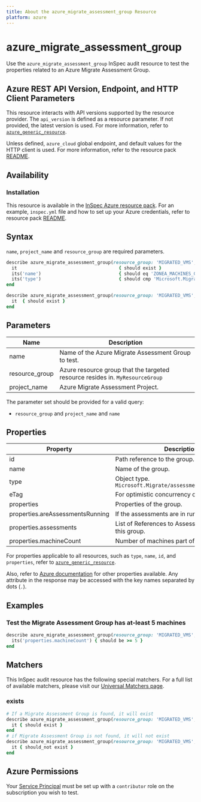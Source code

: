 ```yaml
---
title: About the azure_migrate_assessment_group Resource
platform: azure
---
```


# azure_migrate_assessment_group

Use the `azure_migrate_assessment_group` InSpec audit resource to test the properties related to an Azure Migrate Assessment Group.

## Azure REST API Version, Endpoint, and HTTP Client Parameters

This resource interacts with API versions supported by the resource provider. The `api_version` is defined as a resource parameter. If not provided, the latest version is used. For more information, refer to [`azure_generic_resource`](azure_generic_resource.md).

Unless defined, `azure_cloud` global endpoint, and default values for the HTTP client is used. For more information, refer to the resource pack [README](../../README.md).

## Availability

### Installation

This resource is available in the [InSpec Azure resource pack](https://github.com/inspec/inspec-azure). For an example, `inspec.yml` file and how to set up your Azure credentials, refer to resource pack [README](../../README.md#Service-Principal).

## Syntax

`name`, `project_name` and `resource_group` are required parameters.

```ruby
describe azure_migrate_assessment_group(resource_group: 'MIGRATED_VMS', project_name: 'ZONEA_MIGRATE_ASSESSMENT_PROJECT', name: 'ZONEA_MACHINES_GROUP') do
  it                                      { should exist }
  its('name')                             { should eq 'ZONEA_MACHINES_GROUP' }
  its('type')                             { should cmp 'Microsoft.Migrate/assessmentProjects/groups' }
end
```

```ruby
describe azure_migrate_assessment_group(resource_group: 'MIGRATED_VMS', project_name: 'ZONEA_MIGRATE_ASSESSMENT_PROJECT', name: 'ZONEA_MACHINES_GROUP') do
  it  { should exist }
end
```

## Parameters

| Name           | Description                                                                      |
|----------------|----------------------------------------------------------------------------------|
| name           | Name of the Azure Migrate Assessment Group to test.                                   |
| resource_group | Azure resource group that the targeted resource resides in. `MyResourceGroup`    |
| project_name   | Azure Migrate Assessment Project.                                                |

The parameter set should be provided for a valid query:

- `resource_group` and `project_name` and `name`

## Properties

| Property                      | Description                                                       |
|-------------------------------|-------------------------------------------------------------------|
| id                            | Path reference to the group.                                      |
| name                          | Name of the group.                                                |
| type                          | Object type. `Microsoft.Migrate/assessmentProjects/groups` |
| eTag                          | For optimistic concurrency control.                               |
| properties                    | Properties of the group.                                          |
| properties.areAssessmentsRunning | If the assessments are in running state.                       |
| properties.assessments        | List of References to Assessments created on this group.          |
| properties.machineCount       | Number of machines part of this group.                            |

For properties applicable to all resources, such as `type`, `name`, `id`, and `properties`, refer to [`azure_generic_resource`](azure_generic_resource.md#properties).

Also, refer to [Azure documentation](https://docs.microsoft.com/en-us/rest/api/migrate/assessment/groups/get) for other properties available. Any attribute in the response may be accessed with the key names separated by dots (`.`).

## Examples

### Test the Migrate Assessment Group has at-least 5 machines

```ruby
describe azure_migrate_assessment_group(resource_group: 'MIGRATED_VMS', project_name: 'ZONEA_MIGRATE_ASSESSMENT_PROJECT', name: 'ZONEA_MACHINES_GROUP') do
  its('properties.machineCount') { should be >= 5 }
end
```

## Matchers

This InSpec audit resource has the following special matchers. For a full list of available matchers, please visit our [Universal Matchers page](/inspec/matchers/).

### exists

```ruby
# If a Migrate Assessment Group is found, it will exist
describe azure_migrate_assessment_group(resource_group: 'MIGRATED_VMS', project_name: 'ZONEA_MIGRATE_ASSESSMENT_PROJECT', name: 'ZONEA_MACHINES_GROUP') do
  it { should exist }
end
# if Migrate Assessment Group is not found, it will not exist
describe azure_migrate_assessment_group(resource_group: 'MIGRATED_VMS', project_name: 'ZONEA_MIGRATE_ASSESSMENT_PROJECT', name: 'ZONEA_MACHINES_GROUP') do
  it { should_not exist }
end
```

## Azure Permissions

Your [Service Principal](https://docs.microsoft.com/en-us/azure/azure-resource-manager/resource-group-create-service-principal-portal) must be set up with a `contributor` role on the subscription you wish to test.
